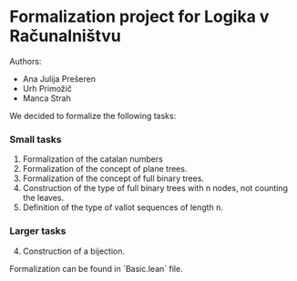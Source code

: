 # Formalization project for Logika v Računalništvu

Authors:
- Ana Julija Prešeren
- Urh Primožič
- Manca Strah

We decided to formalize the following tasks:

### Small tasks
1. Formalization of the catalan numbers
2. Formalization of the concept of plane trees.
3. Formalization of the concept of full binary trees.
4. Construction of the type of full binary trees with n nodes, not counting the leaves.
5. Definition of the type of vallot sequences of length n.

### Larger tasks
4. Construction of a bijection. 


Formalization can be found in ´Basic.lean´ file. 